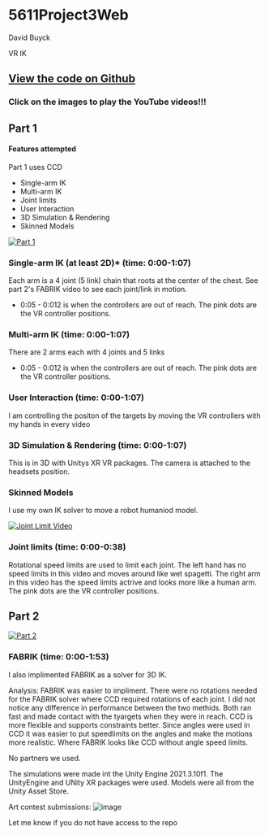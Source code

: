 # 5611Project3Web
 
David Buyck

VR IK

## [View the code on Github]([https://github.com/davidbuyck/5611Project2Code.git](https://github.com/davidbuyck/5611Proj3.git))

### Click on the images to play the YouTube videos!!!

## Part 1

#### Features attempted

Part 1 uses CCD

- Single-arm IK
- Multi-arm IK
- Joint limits
- User Interaction
- 3D Simulation & Rendering
- Skinned Models

[![Part 1](https://img.youtube.com/vi/cFDrOaxBpJs/0.jpg)](https://youtu.be/cFDrOaxBpJs)

### Single-arm IK (at least 2D)* (time: 0:00-1:07)
Each arm is a 4 joint (5 link) chain that roots at the center of the chest. See part 2's FABRIK video to see each joint/link in motion.
* 0:05 - 0:012 is when the controllers are out of reach. The pink dots are the VR controller positions.

### Multi-arm IK (time: 0:00-1:07)
There are 2 arms each with 4 joints and 5 links
* 0:05 - 0:012 is when the controllers are out of reach. The pink dots are the VR controller positions.

### User Interaction (time: 0:00-1:07)
I am controlling the positon of the targets by moving the VR controllers with my hands in every video

### 3D Simulation & Rendering (time: 0:00-1:07)
This is in 3D with Unitys XR VR packages. The camera is attached to the headsets position.

### Skinned Models
I use my own IK solver to move a robot humaniod model.

[![Joint Limit Video](https://img.youtube.com/vi/9TD8PFXhZL8/0.jpg)](https://www.youtube.com/watch?v=9TD8PFXhZL8)

### Joint limits (time: 0:00-0:38)
Rotational speed limits are used to limit each joint. The left hand has no speed limits in this video and moves around like wet spagetti. The right arm in this video has the speed limits actrive and looks more like a human arm. The pink dots are the VR controller positions.


## Part 2

[![Part 2](https://img.youtube.com/vi/vCv5f3fFDcQ/0.jpg)](https://youtu.be/vCv5f3fFDcQ)

### FABRIK (time: 0:00-1:53)
I also implimented FABRIK as a solver for 3D IK.

Analysis:
FABRIK was easier to impliment. There were no rotations needed for the FABRIK solver where CCD required rotations of each joint. I did not notice any difference in performance between the two methids. Both ran fast and made contact with the tyargets when they were in reach. CCD is more flexible and supports constraints better. Since angles were used in CCD it was easier to put speedlimits on the angles and make the motions more realistic. Where FABRIK looks like CCD without angle speed limits. 

No partners we used. 

The simulations were made int the Unity Engine 2021.3.10f1. The UnityEngine and UNity XR packages were used. Models were all from the Unity Asset Store.

Art contest submissions:
![image](https://user-images.githubusercontent.com/47149695/201179595-2b644fa0-45b3-4ed4-8200-d1c1b7ea99e0.png)


Let me know if you do not have access to the repo
